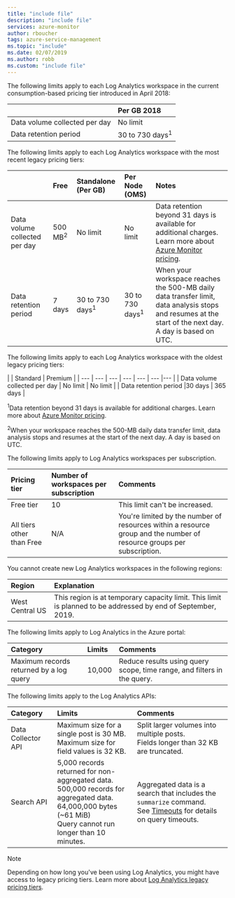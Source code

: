```yaml
---
title: "include file" 
description: "include file" 
services: azure-monitor
author: rboucher
tags: azure-service-management
ms.topic: "include"
ms.date: 02/07/2019
ms.author: robb
ms.custom: "include file"
---
```



The following limits apply to each Log Analytics workspace in the current consumption-based pricing tier introduced in April 2018:

|     | Per GB 2018 |
|:---|:---|
| Data volume collected per day | No limit |
| Data retention period | 30 to 730 days<sup>1</sup> |

The following limits apply to each Log Analytics workspace with the most recent legacy pricing tiers:

|  | Free | Standalone (Per GB) | Per Node (OMS) | Notes |
|:---|:---|:---|:---|:---|
| Data volume collected per day |500 MB<sup>2</sup> |No limit |No limit | Data retention beyond 31 days is available for additional charges. Learn more about [Azure Monitor pricing](https://azure.microsoft.com/pricing/details/monitor/). |
| Data retention period |7 days | 30 to 730 days<sup>1</sup> | 30 to 730 days<sup>1</sup> | When your workspace reaches the 500-MB daily data transfer limit, data analysis stops and resumes at the start of the next day. A day is based on UTC. |

The following limits apply to each Log Analytics workspace with the oldest legacy pricing tiers:

|  | Standard | Premium | 
| --- | --- | --- | --- | --- | --- |--- |
| Data volume collected per day | No limit | No limit | 
| Data retention period |30 days | 365 days |

<sup>1</sup>Data retention beyond 31 days is available for additional charges. Learn more about [Azure Monitor pricing](https://azure.microsoft.com/pricing/details/monitor/).

<sup>2</sup>When your workspace reaches the 500-MB daily data transfer limit, data analysis stops and resumes at the start of the next day. A day is based on UTC.


The following limits apply to Log Analytics workspaces per subscription.

| Pricing tier    | Number of workspaces per subscription | Comments
|:---|:---|:---|
| Free tier  | 10 | This limit can't be increased. |
| All tiers other than Free | N/A | You're limited by the number of resources within a resource group and the number of resource groups per subscription. | 

You cannot create new Log Analytics workspaces in the following regions:

| Region | Explanation |
|:---|:---|
| West Central US | This region is at temporary capacity limit. This limit is planned to be addressed by end of September, 2019. |

The following limits apply to Log Analytics in the Azure portal:

| Category | Limits | Comments |
|:---|:---|:---|
| Maximum records returned by a log query | 10,000 | Reduce results using query scope, time range, and filters in the query. |

The following limits apply to the Log Analytics APIs:

| Category | Limits | Comments |
|:---|:---|:---|
| Data Collector API | Maximum size for a single post is 30 MB.<br>Maximum size for field values is 32 KB. | Split larger volumes into multiple posts.<br>Fields longer than 32 KB are truncated. |
| Search API | 5,000 records returned for non-aggregated data.<br>500,000 records for aggregated data.<br>64,000,000 bytes (~61 MiB)<br>Query cannot run longer than 10 minutes. | Aggregated data is a search that includes the `summarize` command.<br>See [Timeouts](https://dev.loganalytics.io/documentation/Using-the-API/Timeouts) for details on query timeouts.  |


>[!NOTE]
>Depending on how long you've been using Log Analytics, you might have access to legacy pricing tiers. Learn more about [Log Analytics legacy pricing tiers](https://docs.microsoft.com/azure/azure-monitor/platform/manage-cost-storage#legacy-pricing-tiers). 